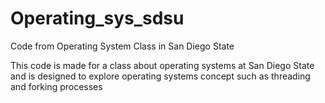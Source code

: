 # Operating_sys_sdsu
Code from Operating System Class in San Diego State

This code is made for a class about operating systems at San Diego State and is designed to explore operating systems concept such as threading and forking processes
